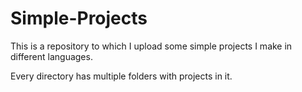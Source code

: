 # Simple-Projects
This is a repository to which I upload some simple projects I make in different languages.

Every directory has multiple folders with projects in it.
